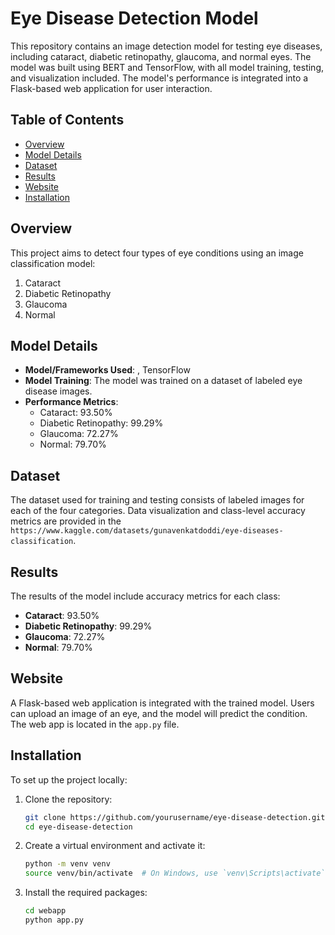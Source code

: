 # Eye Disease Detection Model

This repository contains an image detection model for testing eye diseases, including cataract, diabetic retinopathy, glaucoma, and normal eyes. The model was built using BERT and TensorFlow, with all model training, testing, and visualization included. The model's performance is integrated into a Flask-based web application for user interaction.

## Table of Contents
- [Overview](#overview)
- [Model Details](#model-details)
- [Dataset](#dataset)
- [Results](#results)
- [Website](#website)
- [Installation](#installation)


## Overview
This project aims to detect four types of eye conditions using an image classification model:
1. Cataract
2. Diabetic Retinopathy
3. Glaucoma
4. Normal

## Model Details
- **Model/Frameworks Used**: , TensorFlow
- **Model Training**: The model was trained on a dataset of labeled eye disease images.
- **Performance Metrics**:
  - Cataract: 93.50%
  - Diabetic Retinopathy: 99.29%
  - Glaucoma: 72.27%
  - Normal: 79.70%

## Dataset
The dataset used for training and testing consists of labeled images for each of the four categories. Data visualization and class-level accuracy metrics are provided in the `https://www.kaggle.com/datasets/gunavenkatdoddi/eye-diseases-classification`.

## Results
The results of the model include accuracy metrics for each class:
- **Cataract**: 93.50%
- **Diabetic Retinopathy**: 99.29%
- **Glaucoma**: 72.27%
- **Normal**: 79.70%

## Website
A Flask-based web application is integrated with the trained model. Users can upload an image of an eye, and the model will predict the condition. The web app is located in the `app.py` file.

## Installation
To set up the project locally:
1. Clone the repository:
   ```sh
   git clone https://github.com/yourusername/eye-disease-detection.git
   cd eye-disease-detection
2. Create a virtual environment and activate it:
   ```sh
   python -m venv venv
   source venv/bin/activate  # On Windows, use `venv\Scripts\activate`
3. Install the required packages:
   ```sh
   cd webapp
   python app.py
